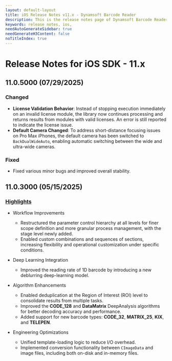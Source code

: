 ```yaml
---
layout: default-layout
title: iOS Release Notes v11.x - Dynamsoft Barcode Reader
description: This is the release notes page of Dynamsoft Barcode Reader for iOS SDK v11.x.
keywords: release notes, ios, 
needAutoGenerateSidebar: true
needGenerateH3Content: false
noTitleIndex: true
---
```


# Release Notes for iOS SDK - 11.x

## 11.0.5000 (07/29/2025)

### Changed

- **License Validation Behavior**: Instead of stopping execution immediately on an invalid license module, the library now continues processing and returns results from modules with valid licenses. An error is still reported to indicate the license issue.
- **Default Camera Changed**: To address short-distance focusing issues on Pro Max iPhones, the default camera has been switched to `BackDualWideAuto`, enabling automatic switching between the wide and ultra-wide cameras.

### Fixed

- Fixed various minor bugs and improved overall stability.

## 11.0.3000 (05/15/2025)

### [Highlights](https://www.dynamsoft.com/release-highlights/?product=dbr11.0)

- Workflow Improvements
  - Restructured the parameter control hierarchy at all levels for finer scope definition and more granular process management, with the stage level newly added.
  - Enabled custom combinations and sequences of sections, increasing flexibility and operational customization under specific conditions.

- Deep Learning Integration
  - Improved the reading rate of 1D barcode by introducing a new deblurring deep-learning model.

- Algorithm Enhancements
  - Enabled deduplication at the Region of Interest (ROI) level to consolidate results from multiple tasks.
  - Improved the **CODE_128** and **DataMatrix** DeepAnalysis algorithms for better decoding accuracy and performance.
  - Added support for new barcode types: **CODE_32**, **MATRIX_25**, **KIX**, and **TELEPEN**.

- Engineering Optimizations
  - Unified template-loading logic to reduce I/O overhead.
  - Implemented conversion functionality between `CImageData` and image files, including both on-disk and in-memory files.
